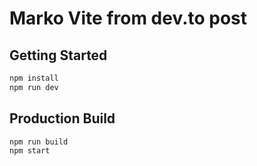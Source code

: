 Marko Vite from dev.to post
==================================

## Getting Started

```bash
npm install
npm run dev
```

## Production Build
```bash
npm run build
npm start
```
